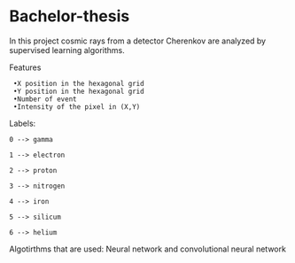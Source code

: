 # Bachelor-thesis
In this project cosmic rays from a detector Cherenkov are analyzed by supervised learning algorithms.

Features

     •X position in the hexagonal grid
     •Y position in the hexagonal grid
     •Number of event
     •Intensity of the pixel in (X,Y)

Labels: 

    0 --> gamma  
    
    1 --> electron
    
    2 --> proton 
    
    3 --> nitrogen  
    
    4 --> iron 
    
    5 --> silicum
    
    6 --> helium
     
Algotirthms that are used: Neural network and convolutional neural network
